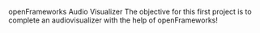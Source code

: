 openFrameworks Audio Visualizer
The objective for this first project is to complete an audiovisualizer with the help of openFrameworks!
